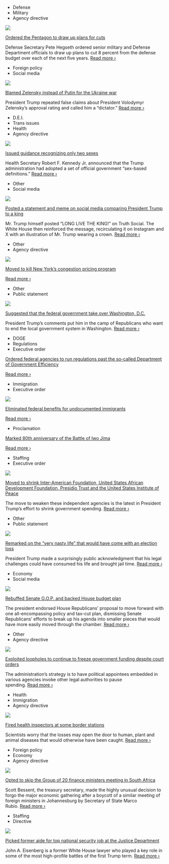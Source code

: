 - Defense
- Military
- Agency directive

[![](https://static01.nyt.com/images/2025/02/19/multimedia/19dc-military2-tlzc/19dc-military2-tlzc-square320.jpg)](https://www.nytimes.com/2025/02/19/us/politics/hegseth-military-cuts.html?smid=url-share)

[Ordered the Pentagon to draw up plans for cuts](https://www.nytimes.com/2025/02/19/us/politics/hegseth-military-cuts.html?smid=url-share)

Defense Secretary Pete Hegseth ordered senior military and Defense Department officials to draw up plans to cut 8 percent from the defense budget over each of the next five years. [Read more ›](https://www.nytimes.com/2025/02/19/us/politics/hegseth-military-cuts.html?smid=url-share)

- Foreign policy
- Social media

[![](https://static01.nyt.com/images/2025/02/19/multimedia/19dc-prexy1-lfwp/19dc-prexy1-lfwp-square320.jpg)](https://www.nytimes.com/2025/02/19/us/politics/trump-zelensky-russia-ukraine-war.html?smid=url-share)

[Blamed Zelensky instead of Putin for the Ukraine war](https://www.nytimes.com/2025/02/19/us/politics/trump-zelensky-russia-ukraine-war.html?smid=url-share)

President Trump repeated false claims about President Volodymyr Zelensky’s approval rating and called him a “dictator.” [Read more ›](https://www.nytimes.com/2025/02/19/us/politics/trump-zelensky-russia-ukraine-war.html?smid=url-share)

- D.E.I.
- Trans issues
- Health
- Agency directive

[![](https://static01.nyt.com/images/2025/02/19/multimedia/19dc-hhs-transgender-photo-hjct/19dc-hhs-transgender-photo-hjct-square320.jpg)](https://www.nytimes.com/2025/02/19/us/politics/rfk-jr-hhs-sex-genders.html?smid=url-share)

[Issued guidance recognizing only two sexes](https://www.nytimes.com/2025/02/19/us/politics/rfk-jr-hhs-sex-genders.html?smid=url-share)

Health Secretary Robert F. Kennedy Jr. announced that the Trump administration had adopted a set of official government “sex-based definitions.” [Read more ›](https://www.nytimes.com/2025/02/19/us/politics/rfk-jr-hhs-sex-genders.html?smid=url-share)

- Other
- Social media

[![](https://static01.nyt.com/images/2025/02/19/multimedia/19trump-news-trump-king-02-lpfj/19trump-news-trump-king-02-lpfj-square320-v2.jpg)](https://www.nytimes.com/2025/02/19/us/politics/trump-king-image.html?smid=url-share)

[Posted a statement and meme on social media comparing President Trump to a king](https://www.nytimes.com/2025/02/19/us/politics/trump-king-image.html?smid=url-share)

Mr. Trump himself posted “LONG LIVE THE KING!” on Truth Social. The White House then reinforced the message, recirculating it on Instagram and X with an illustration of Mr. Trump wearing a crown. [Read more ›](https://www.nytimes.com/2025/02/19/us/politics/trump-king-image.html?smid=url-share)

- Other
- Agency directive

[![](https://static01.nyt.com/images/2025/01/22/multimedia/trump-kills-tolls-wmgl/trump-kills-tolls-wmgl-square320.jpg)](https://www.nytimes.com/2025/02/19/nyregion/trump-congestion-pricing-nyc.html?smid=url-share)

[Moved to kill New York’s congestion pricing program](https://www.nytimes.com/2025/02/19/nyregion/trump-congestion-pricing-nyc.html?smid=url-share)

[Read more ›](https://www.nytimes.com/2025/02/19/nyregion/trump-congestion-pricing-nyc.html?smid=url-share)

- Other
- Public statement

[![](https://static01.nyt.com/images/2025/02/20/multimedia/20xp-trumpdc-pbvj/20xp-trumpdc-pbvj-square320-v2.jpg)](https://www.nytimes.com/2025/02/20/us/politics/trump-dc-federal-takeover.html?smid=url-share)

[Suggested that the federal government take over Washington, D.C.](https://www.nytimes.com/2025/02/20/us/politics/trump-dc-federal-takeover.html?smid=url-share)

President Trump’s comments put him in the camp of Republicans who want to end the local government system in Washington. [Read more ›](https://www.nytimes.com/2025/02/20/us/politics/trump-dc-federal-takeover.html?smid=url-share)

- DOGE
- Regulations
- Executive order

[Ordered federal agencies to run regulations past the so-called Department of Government Efficiency](https://www.whitehouse.gov/presidential-actions/2025/02/ensuring-lawful-governance-and-implementing-the-presidents-department-of-government-efficiency-regulatory-initiative/)

[Read more ›](https://www.whitehouse.gov/presidential-actions/2025/02/ensuring-lawful-governance-and-implementing-the-presidents-department-of-government-efficiency-regulatory-initiative/)

- Immigration
- Executive order

[![](https://static01.nyt.com/images/2025/03/19/multimedia/19trump-news-undocumented-aid-pjlf/19trump-news-undocumented-aid-pjlf-square320.jpg)](https://www.nytimes.com/2025/02/20/us/politics/trump-executive-order-migrant-benefits.html)

[Eliminated federal benefits for undocumented immigrants](https://www.nytimes.com/2025/02/20/us/politics/trump-executive-order-migrant-benefits.html)

[Read more ›](https://www.nytimes.com/2025/02/20/us/politics/trump-executive-order-migrant-benefits.html)

- Proclamation

[Marked 80th anniversary of the Battle of Iwo Jima](https://www.whitehouse.gov/presidential-actions/2025/02/80th-anniversary-of-the-battle-of-iwo-jima/)

[Read more ›](https://www.whitehouse.gov/presidential-actions/2025/02/80th-anniversary-of-the-battle-of-iwo-jima/)

- Staffing
- Executive order

[![](https://static01.nyt.com/images/2025/02/20/multimedia/20xp-executive-order-presidio-mlzv/20xp-executive-order-presidio-mlzv-square320.jpg)](https://www.nytimes.com/2025/02/20/us/trump-executive-order-presidio-trust.html?smid=url-share)

[Moved to shrink Inter-American Foundation, United States African Development Foundation, Presidio Trust and the United States Institute of Peace](https://www.nytimes.com/2025/02/20/us/trump-executive-order-presidio-trust.html?smid=url-share)

The move to weaken these independent agencies is the latest in President Trump’s effort to shrink government spending. [Read more ›](https://www.nytimes.com/2025/02/20/us/trump-executive-order-presidio-trust.html?smid=url-share)

- Other
- Public statement

[![](https://static01.nyt.com/images/2025/02/19/multimedia/19dc-Trump-wpgc/19dc-Trump-wpgc-square320.jpg)](https://www.nytimes.com/2025/02/19/us/politics/trump-election-legal-challenges-jail.html?smid=url-share)

[Remarked on the “very nasty life” that would have come with an election loss](https://www.nytimes.com/2025/02/19/us/politics/trump-election-legal-challenges-jail.html?smid=url-share)

President Trump made a surprisingly public acknowledgment that his legal challenges could have consumed his life and brought jail time. [Read more ›](https://www.nytimes.com/2025/02/19/us/politics/trump-election-legal-challenges-jail.html?smid=url-share)

- Economy
- Social media

[![](https://static01.nyt.com/images/2025/02/19/multimedia/19dc-budget-photo-chlv/19dc-budget-photo-chlv-square320.jpg)](https://www.nytimes.com/2025/02/19/us/politics/trump-house-budget-plan.html?smid=url-share)

[Rebuffed Senate G.O.P. and backed House budget plan](https://www.nytimes.com/2025/02/19/us/politics/trump-house-budget-plan.html?smid=url-share)

The president endorsed House Republicans’ proposal to move forward with one all-encompassing policy and tax-cut plan, dismissing Senate Republicans’ efforts to break up his agenda into smaller pieces that would have more easily moved through the chamber. [Read more ›](https://www.nytimes.com/2025/02/19/us/politics/trump-house-budget-plan.html?smid=url-share)

- Other
- Agency directive

[![](https://static01.nyt.com/images/2025/02/19/multimedia/19dc-legal01-photo-mzgc/19dc-legal01-photo-mzgc-square320.jpg)](https://www.nytimes.com/2025/02/19/us/politics/trump-foreign-aid-freeze.html?smid=url-share)

[Exploited loopholes to continue to freeze government funding despite court orders](https://www.nytimes.com/2025/02/19/us/politics/trump-foreign-aid-freeze.html?smid=url-share)

The administration’s strategy is to have political appointees embedded in various agencies invoke other legal authorities to pause spending. [Read more ›](https://www.nytimes.com/2025/02/19/us/politics/trump-foreign-aid-freeze.html?smid=url-share)

- Health
- Immigration
- Agency directive

[![](https://static01.nyt.com/images/2025/02/19/science/19trump-borders/19trump-borders-square320.jpg)](https://www.nytimes.com/2025/02/19/health/trump-border-health-inspections.html?smid=url-share)

[Fired health inspectors at some border stations](https://www.nytimes.com/2025/02/19/health/trump-border-health-inspections.html?smid=url-share)

Scientists worry that the losses may open the door to human, plant and animal diseases that would otherwise have been caught. [Read more ›](https://www.nytimes.com/2025/02/19/health/trump-border-health-inspections.html?smid=url-share)

- Foreign policy
- Economy
- Agency directive

[![](https://static01.nyt.com/images/2025/02/19/multimedia/19dc-bessentg201-cfmz/19dc-bessentg201-cfmz-square320.jpg)](https://www.nytimes.com/2025/02/19/us/politics/bessent-g20-south-africa.html?smid=url-share)

[Opted to skip the Group of 20 finance ministers meeting in South Africa](https://www.nytimes.com/2025/02/19/us/politics/bessent-g20-south-africa.html?smid=url-share)

Scott Bessent, the treasury secretary, made the highly unusual decision to forgo the major economic gathering after a boycott of a similar meeting of foreign ministers in Johannesburg by Secretary of State Marco Rubio. [Read more ›](https://www.nytimes.com/2025/02/19/us/politics/bessent-g20-south-africa.html?smid=url-share)

- Staffing
- Directive

[![](https://static01.nyt.com/images/2025/02/19/multimedia/19trump-news-eisenberg-doj-hfpc/19trump-news-eisenberg-doj-hfpc-square320.jpg)](https://www.nytimes.com/live/2025/02/19/us/trump-news/trump-picks-former-aide-for-top-national-security-job-at-justice-dept?smid=url-share)

[Picked former aide for top national security job at the Justice Department](https://www.nytimes.com/live/2025/02/19/us/trump-news/trump-picks-former-aide-for-top-national-security-job-at-justice-dept?smid=url-share)

John A. Eisenberg is a former White House lawyer who played a key role in some of the most high-profile battles of the first Trump term. [Read more ›](https://www.nytimes.com/live/2025/02/19/us/trump-news/trump-picks-former-aide-for-top-national-security-job-at-justice-dept?smid=url-share)